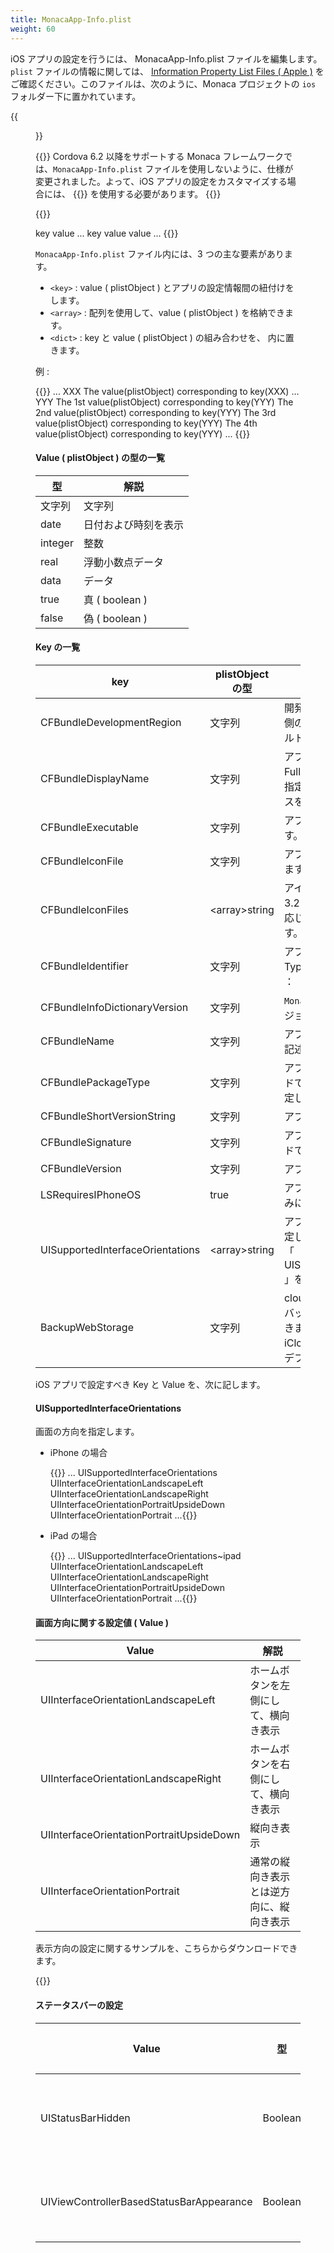 ```yaml
---
title: MonacaApp-Info.plist
weight: 60
---
```



iOS アプリの設定を行うには、 MonacaApp-Info.plist ファイルを編集します。
`plist` ファイルの情報に関しては、 [Information Property List Files ( Apple )](http://developer.apple.com/library/ios/documentation/general/Reference/InfoPlistKeyReference/Articles/AboutInformationPropertyListFiles.html) をご確認ください。このファイルは、次のように、Monaca プロジェクトの `ios` フォルダー下に置かれています。

{{<figure src="/images/reference/config/ios/1.png">}}

{{<note>}}
  Cordova 6.2 以降をサポートする Monaca フレームワークでは、<code>MonacaApp-Info.plist</code> ファイルを使用しないように、仕様が変更されました。よって、iOS アプリの設定をカスタマイズする場合には、 {{<link href="/ja/reference/third_party_phonegap/custom_config" title="Custom Config プラグイン">}} を使用する必要があります。
{{</note>}}

{{<highlight xml>}}
<?xml version="1.0" encoding="UTF-8"?>
<!DOCTYPE plist PUBLIC "-//Apple//DTD PLIST 1.0//EN" "http://www.apple.com/DTDs/PropertyList-1.0.dtd">

<plist>
  <dict>
    <key>key</key>
    <value-type>value</value-type>
      ...
    <key>key</key>
    <array>
      <value-type>value</value-type>
      <value-type>value</value-type>
    </array>
    ...
  </dict>
</plist>
{{</highlight>}}

`MonacaApp-Info.plist` ファイル内には、3 つの主な要素があります。

- `<key>` : value ( plistObject ) とアプリの設定情報間の紐付けをします。
- `<array>` : 配列を使用して、value ( plistObject ) を格納できます。
- `<dict>` : key と value ( plistObject ) の組み合わせを、<dict> 内に置きます。

例 :

{{<highlight xml>}}
<plist>
  <dict>
    ...
    <key>XXX</key>
      <string>The value(plistObject) corresponding to key(XXX)</sting>
      ...
    <key>YYY</key>
      <array>
        <string>The 1st value(plistObject) corresponding to key(YYY)</string>
        <string>The 2nd value(plistObject) corresponding to key(YYY)</string>
        <string>The 3rd value(plistObject) corresponding to key(YYY)</string>
        <string>The 4th value(plistObject) corresponding to key(YYY)</string>
      </array>
    ...
  </dict>
</plist>
{{</highlight>}}

#### Value ( plistObject ) の型の一覧

型 | 解説
------|---------------
文字列 | 文字列   
date | 日付および時刻を表示
integer | 整数
real | 浮動小数点データ
data | データ
true | 真 ( boolean )
false | 偽 ( boolean )

#### Key の一覧

key | plistObject の型 | 解説
----|-----------------|-------------------
CFBundleDevelopmentRegion	| 文字列 | 開発者の母国語を指定します。ユーザー側の使用する言語が不明な場合、デフォルトとして、この値を使用します。
CFBundleDisplayName	| 文字列 | アプリ名を指定します。完全修飾名 ( Fully Qualified Class Name / FQCN ) を指定します ( クラスは、Application クラスを継承していること ) 。
CFBundleExecutable	| 文字列 | アプリの実行可能ファイルを指定します。
CFBundleIconFile	| 文字列 | アプリのアイコンのファイル名を指定します。
CFBundleIconFiles	| \<array\>string	| アイコンのファイル名を指定します ( iOS 3.2 以降の端末用 )。端末の画面解像度に応じて、適切なファイルが選択されます。
CFBundleIdentifier	| 文字列 | アプリの識別子を指定します。Uniform Type Identifier ( UTI ) を使用します ( 例 ： 「 com.monaca.MyApp 」 )。
CFBundleInfoDictionaryVersion	| 文字列 | `MonacaApp-Info.plist` ファイルの現バージョン番号です。
CFBundleName	| 文字列 | アプリの短縮表示名です。`16` 文字以下で記述します。
CFBundlePackageType	| 文字列 | アプリのタイプを識別する 4 文字のコードです。アプリの場合、「 APPL 」 と指定します。
CFBundleShortVersionString	| 文字列 | アプリのバージョン番号を指定します。
CFBundleSignature	| 文字列 | アプリの開発者を識別する 4 文字のコードです。
CFBundleVersion	| 文字列 | アプリのビルド番号です。
LSRequiresIPhoneOS	| true	| アプリがサポートする端末を、iPhone のみにするか指定します。
UISupportedInterfaceOrientations	| \<array\>string	| アプリでサポートする、画面の方向を指定します ( iPhone 向け )。iPad の場合、「 UISupportedInterfaceOrientations~ipad 」を使用します。
BackupWebStorage	| 文字列 | cloud に設定されている場合、データのバックアップを、iCloud へすることができます。 none に設定されている場合、iCloud へのバックアップはできません。デフォルトは、 cloud です。

iOS アプリで設定すべき Key と Value を、次に記します。

#### UISupportedInterfaceOrientations

画面の方向を指定します。

-   iPhone の場合

    {{<highlight xml>}}
...
  <key>UISupportedInterfaceOrientations</key>
    <array>
      <string>UIInterfaceOrientationLandscapeLeft</string>
      <string>UIInterfaceOrientationLandscapeRight</string>
      <string>UIInterfaceOrientationPortraitUpsideDown</string>
      <string>UIInterfaceOrientationPortrait</string>
    </array>
...{{</highlight>}}

-   iPad の場合

    {{<highlight xml>}}
...
  <key>UISupportedInterfaceOrientations~ipad</key>
    <array>
      <string>UIInterfaceOrientationLandscapeLeft</string>
      <string>UIInterfaceOrientationLandscapeRight</string>
      <string>UIInterfaceOrientationPortraitUpsideDown</string>
      <string>UIInterfaceOrientationPortrait</string>
    </array>
...{{</highlight>}}

#### 画面方向に関する設定値 ( Value )

Value	| 解説
------|------------------
UIInterfaceOrientationLandscapeLeft	| ホームボタンを左側にして、横向き表示
UIInterfaceOrientationLandscapeRight	| ホームボタンを右側にして、横向き表示
UIInterfaceOrientationPortraitUpsideDown	| 縦向き表示
UIInterfaceOrientationPortrait	| 通常の縦向き表示とは逆方向に、縦向き表示

表示方向の設定に関するサンプルを、こちらからダウンロードできます。

{{<download href="/download/UISupportedInterfaceOrientations.zip" title="サンプルファイル">}}

#### ステータスバーの設定

Value | 型  | デフォルト値 | 解説
------|-----|------------|--------------------
UIStatusBarHidden | Boolean | `false` | `true` に設定した場合、アプリの画面上部のステータスバーが非表示になります。`UIStatusBarHidden` を `true` に設定して、 `UIViewControllerBasedStatusBarAppearance` を `false` に設定した場合、アプリの画面上部のステータスバーは、非表示となります。
UIViewControllerBasedStatusBarAppearance | Boolean | `false` | `true` に設定した場合、アプリの画面上部のステータスバーが非表示になります。[ステータスバーの制御プラグイン](/ja/reference/cordova_6.5/statusbar/) ( StatusBar プラグイン ) を使用する場合には、`true` に設定します。

